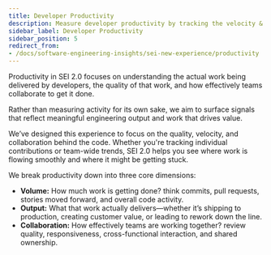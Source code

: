 ```yaml
---
title: Developer Productivity
description: Measure developer productivity by tracking the velocity & flow metrics across your organization.
sidebar_label: Developer Productivity
sidebar_position: 5
redirect_from:
- /docs/software-engineering-insights/sei-new-experience/productivity
---
```


Productivity in SEI 2.0 focuses on understanding the actual work being delivered by developers, the quality of that work, and how effectively teams collaborate to get it done.

Rather than measuring activity for its own sake, we aim to surface signals that reflect meaningful engineering output and work that drives value.

We’ve designed this experience to focus on the quality, velocity, and collaboration behind the code. Whether you're tracking individual contributions or team-wide trends, SEI 2.0 helps you see where work is flowing smoothly and where it might be getting stuck.

We break productivity down into three core dimensions:

* **Volume:** How much work is getting done? think commits, pull requests, stories moved forward, and overall code activity.
* **Output:** What that work actually delivers—whether it’s shipping to production, creating customer value, or leading to rework down the line.
* **Collaboration:** How effectively teams are working together? review quality, responsiveness, cross-functional interaction, and shared ownership.
